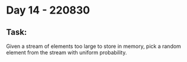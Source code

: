 # Day 14 - 220830

## Task:

Given a stream of elements too large to store in memory, 
pick a random element from the stream with uniform probability.